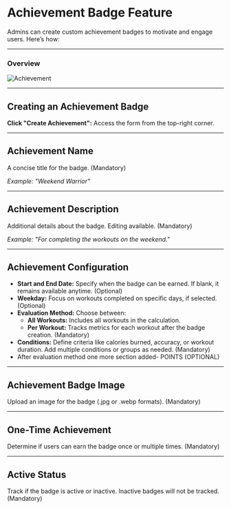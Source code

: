 # Achievement Badge Feature

Admins can create custom achievement badges to motivate and engage users. Here’s how:

---

### Overview

![Achievement](/img/Achievement2.webp)

---

## Creating an Achievement Badge

**Click "Create Achievement":** Access the form from the top-right corner.

---

## Achievement Name

A concise title for the badge. (Mandatory)

*Example: "Weekend Warrior"*

---

## Achievement Description

Additional details about the badge. Editing available. (Mandatory)

*Example: "For completing the workouts on the weekend."*

---

## Achievement Configuration

- **Start and End Date:** Specify when the badge can be earned. If blank, it remains available anytime. (Optional)
- **Weekday:** Focus on workouts completed on specific days, if selected. (Optional)
- **Evaluation Method:** Choose between:
  - **All Workouts:** Includes all workouts in the calculation.
  - **Per Workout:** Tracks metrics for each workout after the badge creation. (Mandatory)
- **Conditions:** Define criteria like calories burned, accuracy, or workout duration. Add multiple conditions or groups as needed. (Mandatory)
- After evaluation method one more section added- POINTS (OPTIONAL)

---

## Achievement Badge Image

Upload an image for the badge (.jpg or .webp formats). (Mandatory)

---

## One-Time Achievement

Determine if users can earn the badge once or multiple times. (Mandatory)

---

## Active Status

Track if the badge is active or inactive. Inactive badges will not be tracked. (Mandatory)
